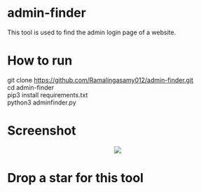 # admin-finder
This tool is used to find the admin login page of a website.

# How to run
 git clone https://github.com/Ramalingasamy012/admin-finder.git<br/>
 cd admin-finder<br/>
 pip3 install requirements.txt<br/>
 python3 adminfinder.py<br/>
 # Screenshot
 <p align="center">
  <img src="https://github.com/Ramalingasamy012/w3bscrap3r/blob/main/sc.png" >
</p>

# Drop a star for this tool 
